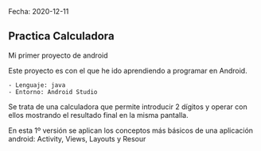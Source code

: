 Fecha: 2020-12-11

## Practica Calculadora 

Mi primer proyecto de android

Este proyecto es con el que he ido aprendiendo a programar en Android.

    - Lenguaje: java
    - Entorno: Android Studio

Se trata de una calculadora que permite introducir 2 dígitos y operar con ellos mostrando el resultado final en la misma pantalla.

En esta 1º versión se aplican los conceptos más básicos de una aplicación android: Activity, Views, Layouts y Resour
